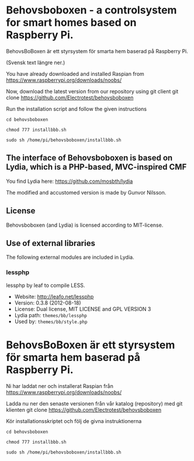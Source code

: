 Behovsboboxen - a controlsystem for smart homes based on Raspberry Pi.
======================================================================
BehovsBoBoxen är ett styrsystem för smarta hem baserad på Raspberry Pi. 

(Svensk text längre ner.)

You have already downloaded and installed Raspian from
	https://www.raspberrypi.org/downloads/noobs/

Now, download the latest version from our repository using git client
	git clone https://github.com/Electrotest/behovsboboxen

Run the installation script and follow the given instructions

	cd behovsboboxen

	chmod 777 installbbb.sh

	sudo sh /home/pi/behovsboboxen/installbbb.sh


The interface of Behovsboboxen is based on Lydia, which is a PHP-based, MVC-inspired CMF
----------------------------------------------------------------------------------------

You find Lydia here: https://github.com/mosbth/lydia

The modified and accustomed version is made by Gunvor Nilsson.


License
-------

Behovsboboxen (and Lydia) is licensed according to MIT-license. 


Use of external libraries
-----------------------------------

The following external modules are included in Lydia.

### lessphp
lessphp by leaf to compile LESS.
* Website: http://leafo.net/lessphp
* Version: 0.3.8 (2012-08-18)
* License: Dual license, MIT LICENSE and GPL VERSION 3
* Lydia path: `themes/bb/lessphp`
* Used by: `themes/bb/style.php`


BehovsBoBoxen är ett styrsystem för smarta hem baserad på Raspberry Pi.
=======================================================================

Ni har laddat ner och installerat Raspian från 
	https://www.raspberrypi.org/downloads/noobs/

Ladda nu ner den senaste versionen från vår katalog (repository) med git klienten
	git clone https://github.com/Electrotest/behovsboboxen

Kör installationsskriptet och följ de givna instruktionerna

	cd behovsboboxen

	chmod 777 installbbb.sh

	sudo sh /home/pi/behovsboboxen/installbbb.sh



